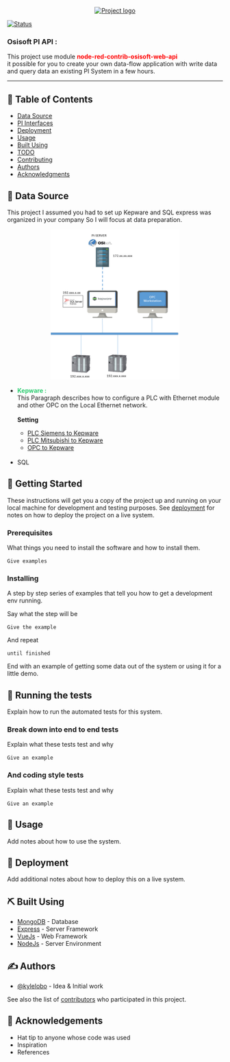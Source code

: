 
<p align="center">
  <a href="" rel="noopener">
 <img width=150px height=100px src="https://vectorlogoseek.com/wp-content/uploads/2020/03/osisoft-vector-logo.png" alt="Project logo"></a>
</p>
<div align="left">

[![Status](https://img.shields.io/badge/status-active-success.svg)]()

<h3 align="left">Osisoft PI API :</h3>
<p align= "left">This project use module <b style="color:red">node-red-contrib-osisoft-web-api </b><br>it possible for you to create your own data-flow application with write data and query data an existing PI System in a few hours.</p>


---


## 📝 Table of Contents

- [Data Source](#Data_Source)
- [PI Interfaces](#getting_started)
- [Deployment](#deployment)
- [Usage](#usage)
- [Built Using](#built_using)
- [TODO](../TODO.md)
- [Contributing](../CONTRIBUTING.md)
- [Authors](#authors)
- [Acknowledgments](#acknowledgement)

## 🧐 Data Source <a name = "Data_Source"></a>
This project I assumed you had to set up Kepware and SQL express was organized in your company So I will focus at data preparation.

<p align="center">
 <img  width=300px height=350px src="https://raw.githubusercontent.com/watthanai/Node-Red-PIAPI/master/images/kepware/Architecture-Kepware.PNG?token=GHSAT0AAAAAABTUUZXDPOL7S52PMAFOQLY2YTKHMLQ"><br></p>


<ul>

<li><b style="color:rgb(46, 204, 113)">Kepware : </b> <br>This Paragraph describes how to configure a PLC with Ethernet module and other OPC on the Local Ethernet network.</li>
 <b><br>Setting</b>
 
  <a target="_blank" href="https://raw.githubusercontent.com/watthanai/Node-Red-PIAPI/master/images/kepware/Connect%20PLC%20Siemens%20to%20Kepware/Slide1.PNG">
  </a>
  <ul><li><a href="https://github.com/watthanai/Node-Red-PIAPI/blob/master/PLC-Simen.md">PLC Siemens to Kepware </a> </li>
  <li><a href="https://github.com/watthanai/Node-Red-PIAPI/blob/master/PLC-Mitsubishi.md">PLC Mitsubishi to Kepware</a></li>
  <li><a href="">OPC to Kepware</a></li>
  </ul><br>

 
<li>SQL</li>
</ul>

## 🏁 Getting Started <a name = "getting_started"></a>

These instructions will get you a copy of the project up and running on your local machine for development and testing purposes. See [deployment](#deployment) for notes on how to deploy the project on a live system.

### Prerequisites

What things you need to install the software and how to install them.

```
Give examples
```

### Installing

A step by step series of examples that tell you how to get a development env running.

Say what the step will be

```
Give the example
```

And repeat

```
until finished
```

End with an example of getting some data out of the system or using it for a little demo.

## 🔧 Running the tests <a name = "tests"></a>

Explain how to run the automated tests for this system.

### Break down into end to end tests

Explain what these tests test and why

```
Give an example
```

### And coding style tests

Explain what these tests test and why

```
Give an example
```

## 🎈 Usage <a name="usage"></a>

Add notes about how to use the system.

## 🚀 Deployment <a name = "deployment"></a>

Add additional notes about how to deploy this on a live system.

## ⛏️ Built Using <a name = "built_using"></a>

- [MongoDB](https://www.mongodb.com/) - Database
- [Express](https://expressjs.com/) - Server Framework
- [VueJs](https://vuejs.org/) - Web Framework
- [NodeJs](https://nodejs.org/en/) - Server Environment

## ✍️ Authors <a name = "authors"></a>

- [@kylelobo](https://github.com/kylelobo) - Idea & Initial work

See also the list of [contributors](https://github.com/kylelobo/The-Documentation-Compendium/contributors) who participated in this project.

## 🎉 Acknowledgements <a name = "acknowledgement"></a>

- Hat tip to anyone whose code was used
- Inspiration
- References
